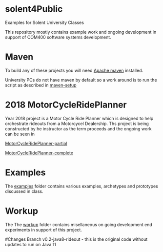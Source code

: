 # solent4Public
Examples for Solent University Classes

This repository mostly contains example work and ongoing development in support of 
COM400 software systems development.

# Maven
To build any of these projects you will need [Apache maven](https://maven.apache.org/) installed.

University PCs do not have maven by default so a work around is to run the script as described in 
[maven-setup](../master/maven-setup)

# 2018 MotorCycleRidePlanner
Year 2018 project is a Motor Cycle Ride Planner which is designed to help orchestrate rideouts from a Motorcycel Dealership.
Ths project is being constructed by he instructor as the term proceeds and the ongoing work can be seen in

[MotorCycleRidePlanner-partial](../master/2018-RidePlanner/MotorCycleRidePlanner-partial)

[MotorCycleRidePlanner-complete](../master/2018-RidePlanner/MotorCycleRidePlanner-complete)

# Examples
The [examples](../master/examples) folder contains various examples, archetypes and prototypes discussed in class.

# Workup
The The [workup](../master/workup) folder contains misellaneous on going development end experiments in support of this project.

#Changes
Branch v0.2-java8-rideout - this is the original code without updates to run on Java 11
